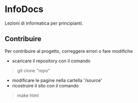 # InfoDocs

Lezioni di informatica per principianti.

## Contribuire

Per contribuire al progetto, correggere errori o fare modifiche

- scaricare il repository con il comando

> git clone "repo"

- modificare le pagine nella cartella '/source'
- ricostruire il sito con il comando

> make html

